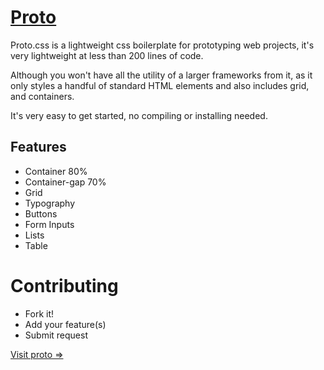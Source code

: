 # [Proto](https://protocss.netlify.com/)

Proto.css is a lightweight css boilerplate for prototyping web projects, it's very lightweight at less than 200 lines of code.

Although you won't have all the utility of a larger frameworks from it, as it only styles a handful of standard HTML elements and also includes grid, and containers.

It's very easy to get started, no compiling or installing needed.

## Features

 * Container 80%
 * Container-gap 70%
 * Grid
 * Typography
 * Buttons
 * Form Inputs
 * Lists
 * Table

 # Contributing
 * Fork it!
 * Add your feature(s)
 * Submit request 


[Visit proto =>](https://protocss.netlify.com)
